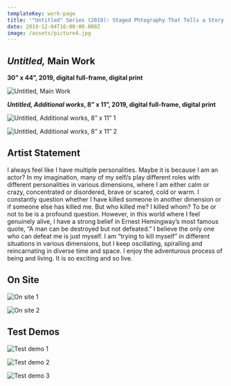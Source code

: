 ```yaml
---
templateKey: work-page
title: '"Untitled" Series (2019): Staged Phtography That Tells a Story'
date: 2019-12-04T16:00:00.000Z
image: /assets/picture4.jpg
---
```

## *Untitled,* Main Work

<div class="lines-1"></div>

**30” x 44”, 2019, digital full-frame, digital print**

<div class="lines-1"></div>

![Untitled, Main Work](/assets/picture4.jpg "Untitled, Main Work")

<div class="lines-1"></div>

***Untitled, Additional works*, 8” x 11”, 2019, digital full-frame, digital print**

<div class="lines-1"></div>

![Untitled, Additional works, 8” x 11” 1](/assets/picture5.jpg "Untitled, Additional works, 8” x 11” 1")

<div class="lines-1"></div>

![Untitled, Additional works, 8” x 11” 2](/assets/picture6.jpg "Untitled, Additional works, 8” x 11” 2")

<div class="lines-1"></div>

## Artist Statement

<div class="lines-1"></div>

<!--StartFragment-->

I always feel like I have multiple personalities. Maybe it is because I am an actor? In my imagination, many of my self/s play different roles with different personalities in various dimensions, where I am either calm or crazy, concentrated or disordered, brave or scared, cold or warm. I constantly question whether I have killed someone in another dimension or if someone else has killed me. But who killed me? I killed whom? To be or not to be is a profound question. However, in this world where I feel genuinely alive, I have a strong belief in Ernest Hemingway’s most famous quote, “A man can be destroyed but not defeated.” I believe the only one who can defeat me is just myself. I am “trying to kill myself” in different situations in various dimensions, but I keep oscillating, spiralling and reincarnating in diverse time and space. I enjoy the adventurous process of being and living. It is so exciting and so live. 

<!--EndFragment-->

<div class="lines-1"></div>

## On Site

<div class="lines-1"></div>

![On site 1](/assets/微信图片_20200805215628.jpg "On site 1")

<div class="lines-1"></div>

![On site 2](/assets/微信图片_20200805215631.jpg "On site 2")

<div class="lines-1"></div>

## Test Demos

<div class="lines-1"></div>

![Test demo 1](/assets/微信图片_20200805215634.jpg "Test demo 1")

<div class="lines-1"></div>

![Test demo 2](/assets/微信图片_20200805215636.jpg "Test demo 2")

<div class="lines-1"></div>

![Test demo 3](/assets/微信图片_20200805215640.jpg "Test demo 3")